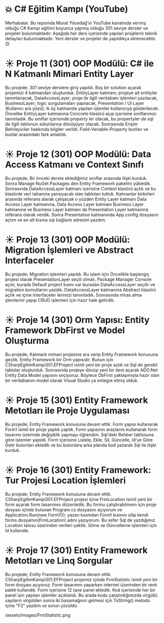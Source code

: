 # :boom: C# Eğitim Kampı (YouTube)

Merhabalar. Bu repomda Murat Yücedağ'ın YouTube kanalında vermiş olduğu C# Kampı eğitimi boyunca yapmış olduğu 301 seviye dersler ve projeler bulunmaktadır. Aşağıda her ders içerisinde yapılan projelerin teknik detayları bulunmaktadır. Yeni dersler ve projeler de yapıldıkça eklenecektir. :blush: 


# :sunny: Proje 11 (301) OOP Modülü: C# ile N Katmanlı Mimari Entity Layer
Bu projede; 301 seviye derslere giriş yapıldı. Boş bir solution açarak projemizi 4 katmandan oluşturduk. EntityLayer katmanı; projeye ait entityler tanımlanacak, DataAccessLayer; proje ile ilgili veritabanı işlemleri yazılacak, BusinessLayer; logic sorgulamaları yapılacak, Presentation / UI Layer (Kullanıcı ara yüzü); lk üç katmanda yapılan işlemler kullanıcıya gösterilecek. Öncelike EntityLayer katmanına Concrete klasörü açıp içerisine sınıflarımızı tanımladık. Bu sınıflar içerisinde property ler olacak, bu propertyler de sql de ilgili tablonun sütunlarına dönüşüyor olacak. Sonrasında Erişim Belirleyiciler hakkında bilgiler verildi. Field-Veriable-Property bunları ve bunlar arasındaki fark anlatıldı.   

# :sunny: Proje 12 (301) OOP Modülü: Data Access Katmanı ve Context Sınıfı
Bu projede; Bir önceki derste eklediğimiz sınıflar arasında ilişki kurduk. Sonra Manage NuGet Packages den Entity Framework paketini yükledik. Sonrasında DataAccessLayer katmanı içerisine Context klasörü açtık ve bu klasörde veri tabanına yansıyacak olan tabloları tuttuk. Katmanlar birbirleri arasında referans alarak çalışacak o yüzden Entity Layer katmanı Data Access Layer katmanına, Data Access Layer katmanı Business Layer katmanına ve Business Layer katmanı da Presentation Layer katmanına referans olarak verdik. Sonra Presentation katmanında App.config dosyasını açtım ve en alt kısma sql bağlantı adresini yazdım.

# :sunny: Proje 13 (301) OOP Modülü: Migration İşlemleri ve Abstract Interfaceler
Bu projede; Migration işlemleri yapıldı. Bu işlem için Öncelikle başlangıç projesi olarak PresentationLayer seçili olmalı, Package Manager Console açılır, burada Default project kısmı var buradan DataAccessLayer seçilir ve migration komutlarını yazdık. DataAccessLayer katmanına Abstract klasörü açtık ve içine Interfaceler lerimizi tanımladık. Sonrasında miras alma şlemlerini yapıp CRUD işlemleri için hazır hale getirdik.

# :sunny: Proje 14 (301) Orm Yapısı: Entity Framework DbFirst ve Model Oluşturma
Bu projede; Katmanlı mimari projesine ara verip Entity Framework konusuna geçtik. Entity Framework bir Orm yapısıdır. Bunun için CSharpEgitimKampi301.EFProject isimli yeni bir proje açtık ve Sql de gerekli tablolar oluşturduk. Sonrasında projeye dönüp yeni bir item açarak ADO.Net Entity Data Model yapısını seçiyoruz. Böylece DbFirst yaklaşımıyla hazır olan bir veritabanını model olarak Visual Studio ya entegre etmiş olduk. 

# :sunny: Proje 15 (301) Entity Framework Metotları ile Proje Uygulaması
Bu projede; Entity Framework konusuna devam ettik. Form yapısı kullanarak Form1 isimli bir proje yaptık yaptık. Form yapısının araçlarını kullanarak form tasarımı üzerinde değişiklik yapmayı öğrendim. Sql'deki Rehber tablosuna göre işlemler yapıldı. Form içerisine Listele, Ekle, Sil, Güncelle, Id'ye Göre Getir butonları ekledik ve bu butonlara arka planda kod yazarak Sql ile ilişki kurduk.

# :sunny: Proje 16 (301) Entity Framework: Tur Projesi Location İşlemleri
Bu projede; Entity Framework konusuna devam ettik. CSharpEgitimKampi301.EFProject projesi içine FrmLocation isimli yeni bir form açarak form tasarımını düzenledik. Bu formu çalıştırabilmem için proje dosyası içinde bulunan Program.cs dosyasını açıyorum ve Application.Run(new Form1()); yazan kısımdan Form1 kısmını silip kendi forms dosyamın(FrmLocation) adını yazıyorum. Bu sefer Sql de yazdığımız Location talosu üzerinden verileri çektik. Silme ve Güncelleme işlemleri için Id kullandık.

# :sunny: Proje 17 (301) Entity Framework Metotları ve Linq Sorgular
Bu projede; Entity Framework konusuna devam ettik. CSharpEgitimKampi301.EFProject projemiz içinde FrmStatistic isimli yeni bir form dosyası açıyoruz. Form tasarımnı yaparken internet üzerinden bir renk paleti kullandık. Form içerisine 12 tane panel ekledik. Kod içerisinde her bir panel işin yapılan işlemler açıklandı. Bu arada kodu çalıştırdığımızda virgüllü sayıların virgülden sonra iki basamağının gelmesi için ToString() metodu içine "F2" yazdım ve sorun çözüldü. 

/assets/images/FrmStatistic.png
